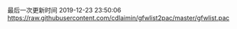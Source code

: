 最后一次更新时间 2019-12-23 23:50:06
https://raw.githubusercontent.com/cdlaimin/gfwlist2pac/master/gfwlist.pac

